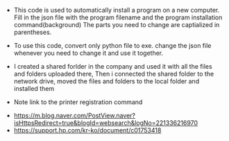 * This code is used to automatically install a program on a new computer.
  Fill in the json file with the program filename and the program installation command(background)
  The parts you need to change are captialized in parentheses.
  
* To use this code, convert only python file to exe. change the json file whenever you need to change it and use it together.

* I created a shared forlder in the company and used it with all the files and folders uploaded there,
  Then i connected the shared folder to the network drive, moved the files and folders to the local folder and installed them




* Note link to the printer registration command
- https://m.blog.naver.com/PostView.naver?isHttpsRedirect=true&blogId=websearch&logNo=221336216970
- https://support.hp.com/kr-ko/document/c01753418
